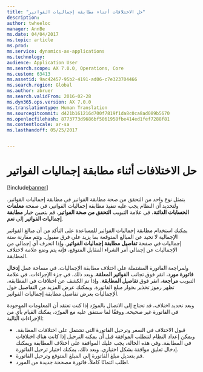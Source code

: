 ```yaml
---
title: "حل الاختلافات أثناء مطابقة إجماليات الفواتير"
description: 
author: twheeloc
manager: AnnBe
ms.date: 04/04/2017
ms.topic: article
ms.prod: 
ms.service: dynamics-ax-applications
ms.technology: 
audience: Application User
ms.search.scope: AX 7.0.0, Operations, Core
ms.custom: 63413
ms.assetid: 9ac42457-95b2-4191-ad06-c7e323704466
ms.search.region: Global
ms.author: abruer
ms.search.validFrom: 2016-02-28
ms.dyn365.ops.version: AX 7.0.0
ms.translationtype: Human Translation
ms.sourcegitcommit: d421b161216d700f7819f1da8c0ca8ad089b5670
ms.openlocfilehash: 8773773d9686bf5061958fbe414ed1fef7288f81
ms.contentlocale: ar-sa
ms.lasthandoff: 05/25/2017


---
```


# <a name="resolve-discrepancies-during-invoice-totals-matching"></a>حل الاختلافات أثناء مطابقة إجماليات الفواتير

[!include[banner](../includes/banner.md)]




يتمثل نوع واحد من التحقق من صحة مطابقة الفواتير في مطابقة إجماليات الفواتير. ولتحديد أن النظام يجب عليه تنفيذ مطابقة إجماليات الفواتير، في صفحة **معلمات الحسابات الدائنة**، في علامة التبويب **التحقق من صحة الفواتير**، قم بتعيين خيار **مطابقة إجماليات الفواتير** إلى **نعم**. 

يمكنك استخدام مطابقة إجماليات الفواتير للمساعدة على التأكد من أن مبالغ الفواتير الإجمالية لا تحيد عن المبالغ المتوقعة بما يزيد على فرق مقبول. وتتم مقارنة ستة إجماليات في صفحة **تفاصيل مطابقة إجماليات الفواتير**. وإذا انحرف أي إجمالي من الإجماليات عن إجمالي أمر الشراء المقابل المتوقع، فإنه يتم وضع علامة لاختلاف المطابقة. 

ولمراجعة الفاتورة المشتملة على اختلاف مطابقة الإجماليات، في مساحة عمل **إدخال فاتورة مورد**، انقر فوق تجانب **الفواتير المعلقة**. وبعد ذلك، في جزء الإجراءات، في علامة التبويب **مراجعة**، انقر فوق **تفاصيل المطابقة**. وإذا تم الكشف عن اختلافات في المطابقة، تظهر رموز تحذير بجوار مبلغ الفاتورة. ويمكنك عرض المزيد من التفاصيل حول الإجماليات بعرض تفاصيل مطابقة إجماليات الفواتير. 

وبعد تحديد اختلاف، قد تحتاج إلى الاتصال بالمورّد إذا كنت تعتقد أن المعلومات الموجودة في الفاتورة غير صحيحة. ووفقًا لما ستتفق عليه مع المورّد، يمكنك القيام بأيٍ من الإجراءات التالية:

-   قبول الاختلاف في السعر وترحيل الفاتورة التي تشتمل على اختلافات المطابقة. ويمكن إعداد النظام لتتطلب الموافقة قبل أن يمكنه الترحيل إذا كانت هناك اختلافات في المطابقة. وفي هذه الحالة، يجب عليك الموافقة على اختلاف المطابقة ويمكنك إدخال تعليق موافقة بشكل اختياري. وبعد ذلك، يمكنك اختيار ترحيل الفاتورة.
-   قم بتعديل مبلغ الفاتورة إلى المبلغ المتوقع وترحيل الفاتورة.
-   اطلب ائتمانًا كاملاً، فاتورة مصححة جديدة من المورد.





